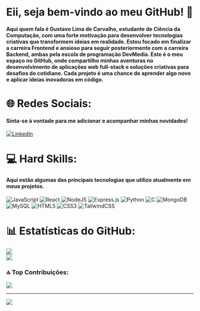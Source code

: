 # Eii, seja bem-vindo ao meu GitHub! 👋

#### Aqui quem fala é Gustavo Lima de Carvalho, estudante de Ciência da Computação, com uma forte motivação para desenvolver tecnologias criativas que transformem ideias em realidade. Estou focado em finalizar a carreira Frontend e ansioso para seguir posteriormente com a carreira Backend, ambas pela escola de programação DevMedia. Este é o meu espaço no GitHub, onde compartilho minhas aventuras no desenvolvimento de aplicações web full-stack e soluções criativas para desafios do cotidiano. Cada projeto é uma chance de aprender algo novo e aplicar ideias inovadoras em código.

 
# 🌐 Redes Sociais:
#### Sinta-se à vontade para me adicionar e acompanhar minhas novidades!
[![LinkedIn](https://img.shields.io/badge/LinkedIn-%230077B5.svg?logo=linkedin&logoColor=white)](https://linkedin.com/in/https://www.linkedin.com/in/gustavo-lima-de-carvalho-a575361a4/) 

# 💻 Hard Skills:
#### Aqui estão algumas das principais tecnologias que utilizo atualmente em meus projetos.
![JavaScript](https://img.shields.io/badge/javascript-%23323330.svg?style=for-the-badge&logo=javascript&logoColor=%23F7DF1E)
![React](https://img.shields.io/badge/react-%2320232a.svg?style=for-the-badge&logo=react&logoColor=%2361DAFB)
![NodeJS](https://img.shields.io/badge/node.js-6DA55F?style=for-the-badge&logo=node.js&logoColor=white) 
![Express.js](https://img.shields.io/badge/express.js-%23404d59.svg?style=for-the-badge&logo=express&logoColor=%2361DAFB)
![Python](https://img.shields.io/badge/python-3670A0?style=for-the-badge&logo=python&logoColor=ffdd54) 
![C](https://img.shields.io/badge/c-%2300599C.svg?style=for-the-badge&logo=c&logoColor=white) 
![MongoDB](https://img.shields.io/badge/MongoDB-%234ea94b.svg?style=for-the-badge&logo=mongodb&logoColor=white) 
![MySQL](https://img.shields.io/badge/mysql-4479A1.svg?style=for-the-badge&logo=mysql&logoColor=white) 
![HTML5](https://img.shields.io/badge/html5-%23E34F26.svg?style=for-the-badge&logo=html5&logoColor=white)
![CSS3](https://img.shields.io/badge/css3-%231572B6.svg?style=for-the-badge&logo=css3&logoColor=white) 
![TailwindCSS](https://img.shields.io/badge/tailwindcss-%2338B2AC.svg?style=for-the-badge&logo=tailwind-css&logoColor=white)

# 📊 Estatísticas do GitHub:
![](https://github-readme-stats.vercel.app/api?username=limagustavo2200&theme=neon&hide_border=false&include_all_commits=true&count_private=true)<br/>
![](https://github-readme-streak-stats.herokuapp.com/?user=limagustavo2200&theme=neon&hide_border=false)<br/>

### 🔝 Top Contribuições:
![](https://github-contributor-stats.vercel.app/api?username=limagustavo2200&limit=5&theme=neon&combine_all_yearly_contributions=true)

---
[![](https://visitcount.itsvg.in/api?id=limagustavo2200&icon=0&color=4)](https://visitcount.itsvg.in)

<!-- Proudly created with GPRM ( https://gprm.itsvg.in ) -->
